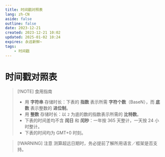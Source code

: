 ```yaml
---
title: 时间戳对照表
lang: zh-CN
aside: false
outline: false
date: 2023-12-21
created: 2023-12-21 10:02
updated: 2025-01-02 10:24
expires: 永远新鲜~
tags:
    - 时间戳
---
```


<script setup lang="ts">
import RevisionInfo from "@/components/RevisionInfo.vue";
import TimestampTables from "@/summary/TimestampTables.vue";
</script>

# 时间戳对照表

<RevisionInfo />

> [!NOTE] 食用指南
> - 用 **字符串** 存储时长：下表的 **指数** 表示所需 **字符个数**（BaseN），而 **底数** 表示整数的 **进位制**。
> - 用 **整数** 存储时长：以 `2` 为底的数的指数表示所需的 **比特数**。
> - 下表的时间差均不含 **闰日** 和 **闰秒**：一年按 365 天整计，一天按 24 小时整计。
> - 下表的时间均为 GMT+0 时刻。

> [!WARNING] 注意
> 测算超远日期时，务必提前了解所用语言／框架是否支持。

<TimestampTables />
